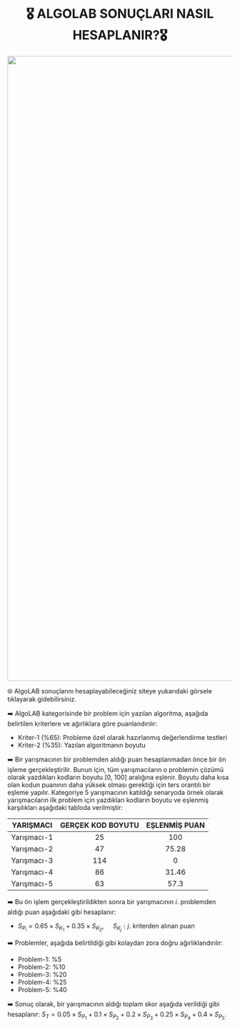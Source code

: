 <h1 align="center">🎖️ ALGOLAB SONUÇLARI NASIL HESAPLANIR?🎖️</h1>

<a href="https://ituro-algolab-results.streamlit.app/" target="_blank"><img src="https://github.com/iturobotolympics/AlgoLAB/assets/151058538/6cfb360a-7d16-4302-9dec-c4b9f288b3b5" width="1400" /></a>

🌐 AlgoLAB sonuçlarını hesaplayabileceğiniz siteye yukarıdaki görsele tıklayarak gidebilirsiniz.

➡️ AlgoLAB kategorisinde bir problem için yazılan algoritma, aşağıda belirtilen kriterlere ve ağırlıklara göre puanlandırılır:
- Kriter-1 (%65): Probleme özel olarak hazırlanmış değerlendirme testleri
- Kriter-2 (%35): Yazılan algoritmanın boyutu

➡️ Bir yarışmacının bir problemden aldığı puan hesaplanmadan önce bir ön işleme gerçekleştirilir. Bunun için, tüm yarışmacıların o problemin çözümü olarak yazdıkları kodların boyutu [0, 100] aralığına eşlenir. Boyutu daha kısa olan kodun puanının daha yüksek olması gerektiği için ters orantılı bir eşleme yapılır. Kategoriye 5 yarışmacının katıldığı senaryoda örnek olarak yarışmacıların ilk problem için yazdıkları kodların boyutu ve eşlenmiş karşılıkları aşağıdaki tabloda verilmiştir:

   YARIŞMACI   |   GERÇEK KOD BOYUTU   |   EŞLENMİŞ PUAN
:-------------:|:---------------------:|:-----------------:
Yarışmacı-1    | 25                    | 100
Yarışmacı-2    | 47                    | 75.28
Yarışmacı-3    | 114                   | 0
Yarışmacı-4    | 86                    | 31.46
Yarışmacı-5    | 63                    | 57.3

➡️ Bu ön işlem gerçekleştirildikten sonra bir yarışmacının $i.$ problemden aldığı puan aşağıdaki gibi hesaplanır:
- $S_{P_{i}} = 0.65 \times S_{K_{1}} + 0.35 \times S_{K_{2}}, \quad$ $S_{K_{j}}: j.$ kriterden alınan puan

➡️ Problemler, aşağıda belirtildiği gibi kolaydan zora doğru ağırlıklandırılır:
- Problem-1: %5
- Problem-2: %10
- Problem-3: %20
- Problem-4: %25
- Problem-5: %40

➡️ Sonuç olarak, bir yarışmacının aldığı toplam skor aşağıda verildiği gibi hesaplanır:
$S_{T} = 0.05 \times S_{P_{1}} + 0.1 \times S_{P_{2}} + 0.2 \times S_{P_{3}} + 0.25 \times S_{P_{4}} + 0.4 \times S_{P_{5}}$.
